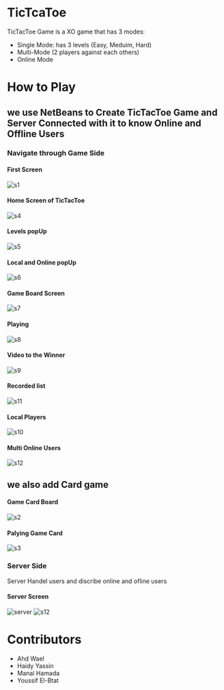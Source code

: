 # TicTcaToe
TicTacToe Game is a XO game that has 3 modes:
+ Single Mode: has 3 levels (Easy, Meduim, Hard)
+ Multi-Mode (2 players against each others)
+ Online Mode

# How to Play
## we use NetBeans to Create TicTacToe Game and Server Connected with it to know Online and Offline Users 

### Navigate through Game Side 

#### First Screen 
![s1](https://user-images.githubusercontent.com/92337458/212682783-53772ba2-3b78-46cd-93ea-fd8febabfb40.PNG)

#### Home Screen of TicTacToe
![s4](https://user-images.githubusercontent.com/92337458/212688479-ccfb9d82-439d-4d3d-b2bc-71576f954153.PNG)

#### Levels popUp 
![s5](https://user-images.githubusercontent.com/92337458/212689708-4a74e019-dc20-4871-8bfa-64b5c925ca72.PNG)

#### Local and Online popUp 
![s6](https://user-images.githubusercontent.com/92337458/212689809-583c7a51-76a3-4d6f-bba5-286ad1d42b2e.PNG)

#### Game Board Screen
![s7](https://user-images.githubusercontent.com/92337458/212689842-67ecc4f0-01d4-405b-99b8-b891d28ae335.PNG)

#### Playing 
![s8](https://user-images.githubusercontent.com/92337458/212689858-e957b9ec-a0e0-4bd5-97fa-f4a3fc6caa9a.PNG)

#### Video to the Winner 
![s9](https://user-images.githubusercontent.com/92337458/212689873-db9d0105-eebb-4d6a-b36b-ca3bfcf53984.PNG)

#### Recorded list
![s11](https://user-images.githubusercontent.com/92337458/212689900-739d41a6-d84d-4aa7-aa61-e81bca3c249f.PNG)

#### Local Players
![s10](https://user-images.githubusercontent.com/92337458/212689889-eb7d158e-336e-40e7-8ea7-b728d7d9a512.PNG)

#### Multi Online Users 
![s12](https://user-images.githubusercontent.com/92337458/212689927-8e046028-b3c2-43c0-8623-2c5dbf5c24cb.PNG)

## we also add Card game 


#### Game Card Board 
![s2](https://user-images.githubusercontent.com/92337458/212689969-c5b89abc-2091-47a8-9a0b-298fcedbc28e.PNG)

#### Palying Game Card
![s3](https://user-images.githubusercontent.com/92337458/212689987-407c067e-b8c5-4570-98eb-67b4a5c8c6bd.PNG)

### Server Side 
Server Handel users and discribe online and ofline users
#### Server Screen
![server](https://user-images.githubusercontent.com/92337458/212689953-cf8d28a3-f73f-492d-9f9f-0ac954b5e4a1.PNG)
![s12](https://user-images.githubusercontent.com/92337458/212689927-8e046028-b3c2-43c0-8623-2c5dbf5c24cb.PNG)


# Contributors
+ Ahd Wael
+ Haidy Yassin
+ Manal Hamada
+ Youssif El-Btat
